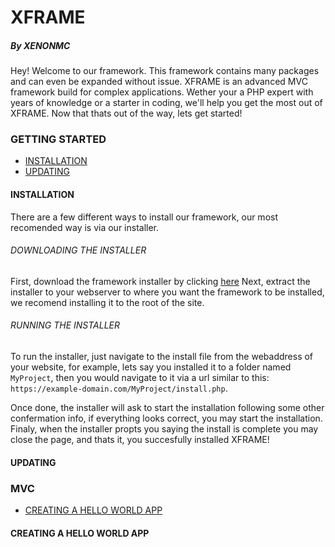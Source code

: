 # XFRAME
##### By XENONMC

Hey!  Welcome to our framework.  This framework contains many packages and can even be expanded without issue.  XFRAME is an advanced MVC framework build for complex applications.  Wether your a PHP expert with years of knowledge or a starter in coding, we'll help you get the most out of XFRAME.  Now that thats out of the way, lets get started!

### GETTING STARTED

  - [INSTALLATION](#installation)
  - [UPDATING](#updating)

#### INSTALLATION

There are a few different ways to install our framework, our most recomended way is via our installer. 

###### DOWNLOADING THE INSTALLER

First, download the framework installer by clicking [here](https://github.com/XENONMC-DEV/XFRAME-INSTALLER/archive/main.zip)
Next, extract the installer to your webserver to where you want the framework to be installed, we recomend installing it to the root of the site.

###### RUNNING THE INSTALLER

To run the installer, just navigate to the install file from the webaddress of your website, 
for example, lets say you installed it to a folder named `MyProject`, then you would navigate to it via a url similar to this:
  `https://example-domain.com/MyProject/install.php`.
  
Once done, the installer will ask to start the installation following some other confermation info, if everything looks correct, you may start the installation.
Finaly, when the installer propts you saying the install is complete you may close the page, and thats it, you succesfully installed XFRAME!

#### UPDATING

### MVC

  - [CREATING A HELLO WORLD APP](#creating-a-hello-world-app)

#### CREATING A HELLO WORLD APP
